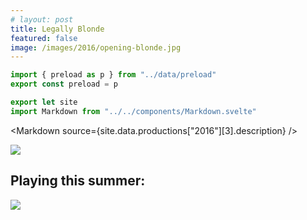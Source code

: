 ```yaml
---
# layout: post
title: Legally Blonde
featured: false
image: /images/2016/opening-blonde.jpg
---
```


```js module
import { preload as p } from "../data/preload"
export const preload = p
```

```js exec
export let site
import Markdown from "../../components/Markdown.svelte"
```

<Markdown source={site.data.productions["2016"][3].description} />

![](/images/2016/opening-blonde.jpg)

## Playing this summer:

![](/images/2016/seasonslide2016.jpg)
